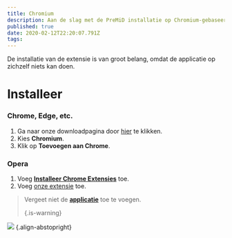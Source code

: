 ```yaml
---
title: Chromium
description: Aan de slag met de PreMiD installatie op Chromium-gebaseerde browsers
published: true
date: 2020-02-12T22:20:07.791Z
tags: 
---
```


De installatie van de extensie is van groot belang, omdat de applicatie op zichzelf niets kan doen.

# Installeer
### Chrome, Edge, etc.
1. Ga naar onze downloadpagina door [hier](https://premid.app/downloads) te klikken.
2. Kies **Chromium**.
3. Klik op **Toevoegen aan Chrome**.

### Opera
1. Voeg **[Installeer Chrome Extensies](https://addons.opera.com/en/extensions/details/install-chrome-extensions/)** toe.
2. Voeg [onze extensie](https://premid.app/downloads) toe.

> Vergeet niet de [**applicatie**](/install) toe te voegen. 
> 
> {.is-warning}

![](https://img.icons8.com/color/2x/chrome.png) {.align-abstopright}